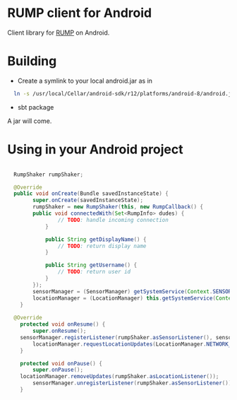 RUMP client for Android
=======================

Client library for [RUMP](https://github.com/raimohanska/rump) on Android.

Building
========

- Create a symlink to your local android.jar as in

~~~ .bash
  ln -s /usr/local/Cellar/android-sdk/r12/platforms/android-8/android.jar lib/android.jar
~~~

- sbt package

A jar will come.

Using in your Android project
=============================

~~~ .java

  RumpShaker rumpShaker;	

  @Override
  public void onCreate(Bundle savedInstanceState) {
		super.onCreate(savedInstanceState);		
		rumpShaker = new RumpShaker(this, new RumpCallback() {
    	public void connectedWith(Set<RumpInfo> dudes) {
				// TODO: handle incoming connection
			}

			public String getDisplayName() {
				// TODO: return display name
			}

			public String getUsername() {
				// TODO: return user id
			}
		});	
		sensorManager = (SensorManager) getSystemService(Context.SENSOR_SERVICE);
		locationManager = (LocationManager) this.getSystemService(Context.LOCATION_SERVICE);
	}
  
  @Override
	protected void onResume() {
		super.onResume();
  	sensorManager.registerListener(rumpShaker.asSensorListener(), sensorManager.getDefaultSensor(TYPE_ACCELEROMETER), SENSOR_DELAY_UI);
		locationManager.requestLocationUpdates(LocationManager.NETWORK_PROVIDER, 0, 0, rumpShaker.asLocationListener());
	}

	protected void onPause() {
		super.onPause();
  	locationManager.removeUpdates(rumpShaker.asLocationListener());
		sensorManager.unregisterListener(rumpShaker.asSensorListener());		
	}
~~~
